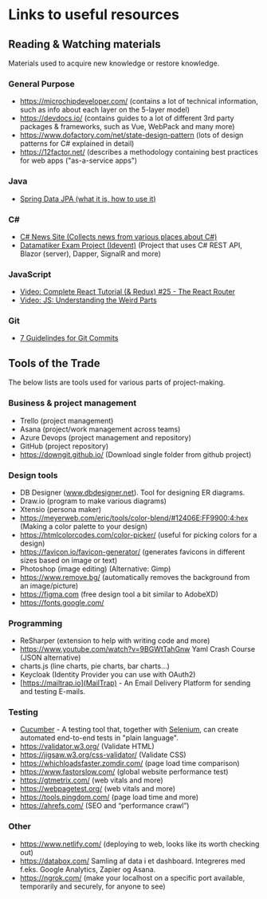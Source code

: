 # Links to useful resources

## Reading & Watching materials

Materials used to acquire new knowledge or restore knowledge.

### General Purpose
- https://microchipdeveloper.com/ (contains a lot of technical information, such as info about each layer on the 5-layer model)
- https://devdocs.io/ (contains guides to a lot of different 3rd party packages & frameworks, such as Vue, WebPack and many more)
- https://www.dofactory.com/net/state-design-pattern (lots of design patterns for C# explained in detail)
- https://12factor.net/ (describes a methodology containing best practices for web apps ("as-a-service apps")

### Java
- [Spring Data JPA (what it is, how to use it)](https://www.petrikainulainen.net/programming/spring-framework/spring-data-jpa-tutorial-introduction-to-query-methods/)

### C#
- [C# News Site (Collects news from various places about C#)](https://dotnetketchup.com/?hide=fsharp%2Cvbnet (C# / .NET news site))
- [Datamatiker Exam Project (Idevent)](https://github.com/Ronnie1983/Idevent) (Project that uses C# REST API, Blazor (server), Dapper, SignalR and more)

### JavaScript
- [Video: Complete React Tutorial (& Redux) #25 - The React Router](https://www.youtube.com/watch?v=QUz3k2O3ZJU)
- [Video: JS: Understanding the Weird Parts](https://youtu.be/Bv_5Zv5c-Ts)

### Git

- [7 Guidelindes for Git Commits](https://cbea.ms/git-commit/#seven-rules)

## Tools of the Trade

The below lists are tools used for various parts of project-making.

### Business & project management

- Trello (project management)
- Asana (project/work management across teams)
- Azure Devops (project management and repository)
- GitHub (project repository)
- https://downgit.github.io/ (Download single folder from github project)

### Design tools

- DB Designer (www.dbdesigner.net). Tool for designing ER diagrams.
- Draw.io (program to make various diagrams)
- Xtensio (persona maker)
- https://meyerweb.com/eric/tools/color-blend/#12406E:FF9900:4:hex (Making a color palette to your design)
- https://htmlcolorcodes.com/color-picker/ (useful for picking colors for a design)
- https://favicon.io/favicon-generator/ (generates favicons in different sizes based on image or text)
- Photoshop (image editing) (Alternative: Gimp)
- https://www.remove.bg/ (automatically removes the background from an image/picture)
- https://figma.com (free design tool a bit similar to AdobeXD)
- https://fonts.google.com/

### Programming

- ReSharper (extension to help with writing code and more)
- https://www.youtube.com/watch?v=9BGWtTahGnw Yaml Crash Course (JSON alternative)
- charts.js (line charts, pie charts, bar charts…)
- Keycloak (Identity Provider you can use with OAuth2)
- [https://mailtrap.io](MailTrap) - An Email Delivery Platform for sending and testing E-mails.

### Testing

- [Cucumber](https://cucumber.io/) - A testing tool that, together with [Selenium](https://www.selenium.dev/documentation/webdriver/), can create automated  end-to-end tests in "plain language".
- https://validator.w3.org/ (Validate HTML)
- https://jigsaw.w3.org/css-validator/ (Validate CSS)
- https://whichloadsfaster.zomdir.com/ (page load time comparison)
- https://www.fastorslow.com/ (global website performance test)
- https://gtmetrix.com/ (web vitals and more)
- https://webpagetest.org/ (web vitals and more)
- https://tools.pingdom.com/ (page load time and more)
- https://ahrefs.com/ (SEO and “performance crawl”)

### Other

- https://www.netlify.com/ (deploying to web, looks like its worth checking out)
- https://databox.com/ Samling af data i et dashboard.  Integreres med f.eks. Google Analytics, Zapier og Asana.
- https://ngrok.com/ (make your localhost on a specific port available, temporarily and securely, for anyone to see)
